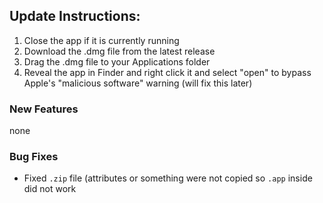 ## Update Instructions:

1. Close the app if it is currently running
2. Download the .dmg file from the latest release
3. Drag the .dmg file to your Applications folder
4. Reveal the app in Finder and right click it and select "open" to bypass Apple's "malicious software" warning (will fix this later)

### New Features

none

### Bug Fixes
- Fixed `.zip` file (attributes or something were not copied so `.app` inside did not work 
